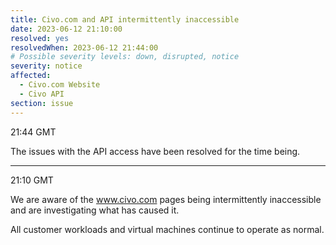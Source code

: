 ```yaml
---
title: Civo.com and API intermittently inaccessible
date: 2023-06-12 21:10:00
resolved: yes
resolvedWhen: 2023-06-12 21:44:00
# Possible severity levels: down, disrupted, notice
severity: notice
affected:
  - Civo.com Website
  - Civo API
section: issue
---
```


21:44 GMT

The issues with the API access have been resolved for the time being.

---

21:10 GMT

We are aware of the www.civo.com pages being intermittently inaccessible and are investigating what has caused it.

All customer workloads and virtual machines continue to operate as normal. 
